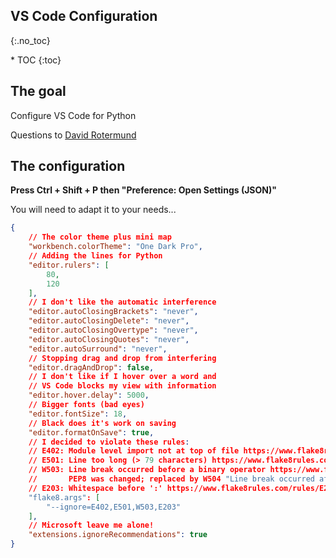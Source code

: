## VS Code Configuration
{:.no_toc}

<nav markdown="1" class="toc-class">
* TOC
{:toc}
</nav>

## The goal

Configure VS Code for Python

Questions to [David Rotermund](mailto:davrot@uni-bremen.de)

## The configuration 

**Press Ctrl + Shift + P then "Preference: Open Settings (JSON)"​**

You will need to adapt it to your needs...

```json
{
    // The color theme plus mini map
    "workbench.colorTheme": "One Dark Pro",
    // Adding the lines for Python 
    "editor.rulers": [
        80,
        120
    ],
    // I don't like the automatic interference 
    "editor.autoClosingBrackets": "never",
    "editor.autoClosingDelete": "never",
    "editor.autoClosingOvertype": "never",
    "editor.autoClosingQuotes": "never",
    "editor.autoSurround": "never",
    // Stopping drag and drop from interfering 
    "editor.dragAndDrop": false,
    // I don't like if I hover over a word and 
    // VS Code blocks my view with information
    "editor.hover.delay": 5000,
    // Bigger fonts (bad eyes)
    "editor.fontSize": 18,
    // Black does it's work on saving
    "editor.formatOnSave": true,
    // I decided to violate these rules:
    // E402: Module level import not at top of file https://www.flake8rules.com/rules/E402.html
    // E501: Line too long (> 79 characters) https://www.flake8rules.com/rules/E501.html
    // W503: Line break occurred before a binary operator https://www.flake8rules.com/rules/W503.html
    //       PEP8 was changed; replaced by W504 "Line break occurred after a binary operator https://www.flake8rules.com/rules/W504.html"
    // E203: Whitespace before ':' https://www.flake8rules.com/rules/E203.html Black wants this really badly!
    "flake8.args": [
        "--ignore=E402,E501,W503,E203"
    ],
    // Microsoft leave me alone! 
    "extensions.ignoreRecommendations": true
}
```
